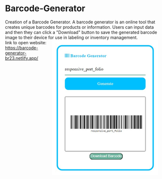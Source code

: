 # Barcode-Generator
Creation of a Barcode Generator.
A barcode generator is an online tool that creates unique barcodes for products or information. Users can input data and then they can click a "Download" button to save the generated barcode image to their device for use in labeling or inventory management.
<img align="right" alt="Barcode-Generator" width="350px" src="/img/barcode.jpg"><br>
link to open website: 
https://barcode-generator-br23.netlify.app/